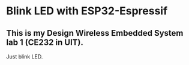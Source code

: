 # Blink LED with ESP32-Espressif
## This is my Design Wireless Embedded System lab 1 (CE232 in UIT).
Just blink LED.